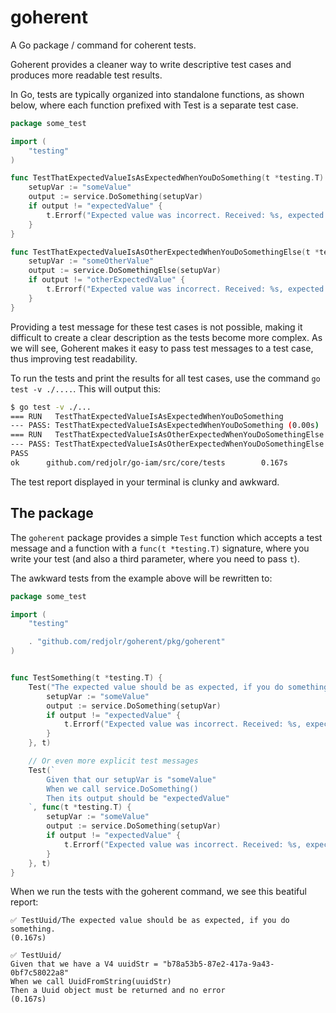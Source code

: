 # goherent

A Go package / command for coherent tests.

Goherent provides a cleaner way to write descriptive test cases and produces more readable test results.

In Go, tests are typically organized into standalone functions, as shown below, where each function prefixed with Test is a separate test case.

```go
package some_test

import (
	"testing"
)

func TestThatExpectedValueIsAsExpectedWhenYouDoSomething(t *testing.T) {
    setupVar := "someValue"
    output := service.DoSomething(setupVar)
    if output != "expectedValue" {
        t.Errorf("Expected value was incorrect. Received: %s, expected: %s.", output, "expectedValue")
    }
}

func TestThatExpectedValueIsAsOtherExpectedWhenYouDoSomethingElse(t *testing.T) {
    setupVar := "someOtherValue"
    output := service.DoSomethingElse(setupVar)
    if output != "otherExpectedValue" {
        t.Errorf("Expected value was incorrect. Received: %s, expected: %s.", output, "otherExpectedValue")
    }
}

```

Providing a test message for these test cases is not possible, making it difficult to create a clear description as the tests become more complex. As we will see, Goherent makes it easy to pass test messages to a test case, thus improving test readability.

To run the tests and print the results for all test cases, use the command `go test -v ./....`. This will output this:

```bash
$ go test -v ./...
=== RUN   TestThatExpectedValueIsAsExpectedWhenYouDoSomething
--- PASS: TestThatExpectedValueIsAsExpectedWhenYouDoSomething (0.00s)
=== RUN   TestThatExpectedValueIsAsOtherExpectedWhenYouDoSomethingElse
--- PASS: TestThatExpectedValueIsAsOtherExpectedWhenYouDoSomethingElse (0.00s)
PASS
ok      github.com/redjolr/go-iam/src/core/tests        0.167s
```

The test report displayed in your terminal is clunky and awkward.

## The package

The `goherent` package provides a simple `Test` function which accepts a test message and a function with a `func(t *testing.T)` signature, where you write your test (and also a third parameter, where you need to pass `t`).

The awkward tests from the example above will be rewritten to:

```go
package some_test

import (
	"testing"

    . "github.com/redjolr/goherent/pkg/goherent"
)


func TestSomething(t *testing.T) {
    Test("The expected value should be as expected, if you do something.", func(t *testing.T) {
        setupVar := "someValue"
        output := service.DoSomething(setupVar)
        if output != "expectedValue" {
            t.Errorf("Expected value was incorrect. Received: %s, expected: %s.", output, "expectedValue")
        }
    }, t)

    // Or even more explicit test messages
    Test(`
        Given that our setupVar is "someValue"
        When we call service.DoSomething()
        Then its output should be "expectedValue"
    `, func(t *testing.T) {
        setupVar := "someValue"
        output := service.DoSomething(setupVar)
        if output != "expectedValue" {
            t.Errorf("Expected value was incorrect. Received: %s, expected: %s.", output, "expectedValue")
        }
    }, t)
}
```

When we run the tests with the goherent command, we see this beatiful report:

```
✅ TestUuid/The expected value should be as expected, if you do something.
(0.167s)

✅ TestUuid/
Given that we have a V4 uuidStr = "b78a53b5-87e2-417a-9a43-0bf7c58022a8"
When we call UuidFromString(uuidStr)
Then a Uuid object must be returned and no error
(0.167s)
```
